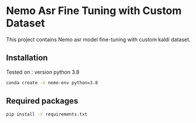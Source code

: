 
# Nemo Asr Fine Tuning with Custom Dataset

This project contains Nemo asr model fine-tuning with custom kaldi dataset.


## Installation

Tested on : version python 3.8

```bash
conda create -n nemo-env python=3.8
```
    
## Required packages
```bash
pip install -r requirements.txt
```

